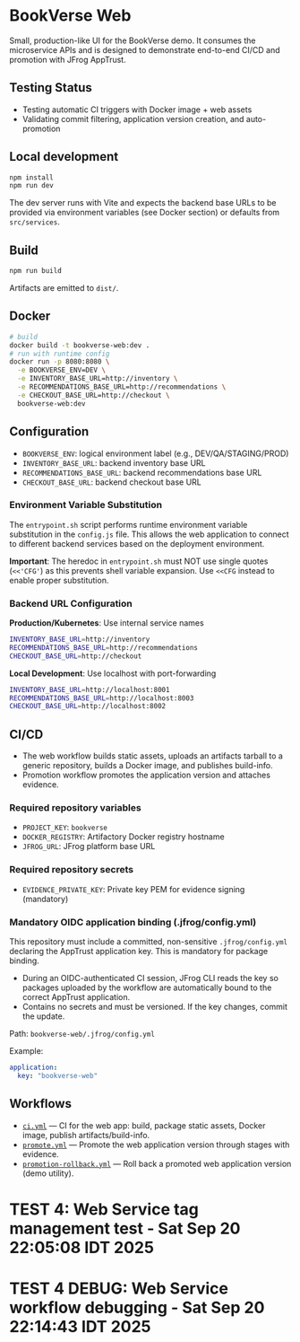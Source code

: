 # BookVerse Web

Small, production-like UI for the BookVerse demo. It consumes the microservice
APIs and is designed to demonstrate end-to-end CI/CD and promotion with
JFrog AppTrust.

## Testing Status
- Testing automatic CI triggers with Docker image + web assets
- Validating commit filtering, application version creation, and auto-promotion

## Local development

```bash
npm install
npm run dev
```

The dev server runs with Vite and expects the backend base URLs to be provided
via environment variables (see Docker section) or defaults from `src/services`.

## Build

```bash
npm run build
```

Artifacts are emitted to `dist/`.

## Docker

```bash
# build
docker build -t bookverse-web:dev .
# run with runtime config
docker run -p 8080:8080 \
  -e BOOKVERSE_ENV=DEV \
  -e INVENTORY_BASE_URL=http://inventory \
  -e RECOMMENDATIONS_BASE_URL=http://recommendations \
  -e CHECKOUT_BASE_URL=http://checkout \
  bookverse-web:dev
```

## Configuration

- `BOOKVERSE_ENV`: logical environment label (e.g., DEV/QA/STAGING/PROD)
- `INVENTORY_BASE_URL`: backend inventory base URL
- `RECOMMENDATIONS_BASE_URL`: backend recommendations base URL
- `CHECKOUT_BASE_URL`: backend checkout base URL

### Environment Variable Substitution

The `entrypoint.sh` script performs runtime environment variable substitution in the `config.js` file. This allows the web application to connect to different backend services based on the deployment environment.

**Important**: The heredoc in `entrypoint.sh` must NOT use single quotes (`<<'CFG'`) as this prevents shell variable expansion. Use `<<CFG` instead to enable proper substitution.

### Backend URL Configuration

**Production/Kubernetes**: Use internal service names
```bash
INVENTORY_BASE_URL=http://inventory
RECOMMENDATIONS_BASE_URL=http://recommendations  
CHECKOUT_BASE_URL=http://checkout
```

**Local Development**: Use localhost with port-forwarding
```bash
INVENTORY_BASE_URL=http://localhost:8001
RECOMMENDATIONS_BASE_URL=http://localhost:8003
CHECKOUT_BASE_URL=http://localhost:8002
```

## CI/CD

- The web workflow builds static assets, uploads an artifacts tarball to a
  generic repository, builds a Docker image, and publishes build-info.
- Promotion workflow promotes the application version and attaches evidence.

### Required repository variables

- `PROJECT_KEY`: `bookverse`
- `DOCKER_REGISTRY`: Artifactory Docker registry hostname
- `JFROG_URL`: JFrog platform base URL

### Required repository secrets

- `EVIDENCE_PRIVATE_KEY`: Private key PEM for evidence signing (mandatory)

### Mandatory OIDC application binding (.jfrog/config.yml)

This repository must include a committed, non-sensitive `.jfrog/config.yml` declaring the AppTrust application key. This is mandatory for package binding.

- During an OIDC-authenticated CI session, JFrog CLI reads the key so packages uploaded by the workflow are automatically bound to the correct AppTrust application.
- Contains no secrets and must be versioned. If the key changes, commit the update.

Path: `bookverse-web/.jfrog/config.yml`

Example:

```yaml
application:
  key: "bookverse-web"
```

## Workflows

- [`ci.yml`](.github/workflows/ci.yml) — CI for the web app: build, package static assets, Docker image, publish artifacts/build-info.
- [`promote.yml`](.github/workflows/promote.yml) — Promote the web application version through stages with evidence.
- [`promotion-rollback.yml`](.github/workflows/promotion-rollback.yml) — Roll back a promoted web application version (demo utility).
# TEST 4: Web Service tag management test - Sat Sep 20 22:05:08 IDT 2025
# TEST 4 DEBUG: Web Service workflow debugging - Sat Sep 20 22:14:43 IDT 2025
